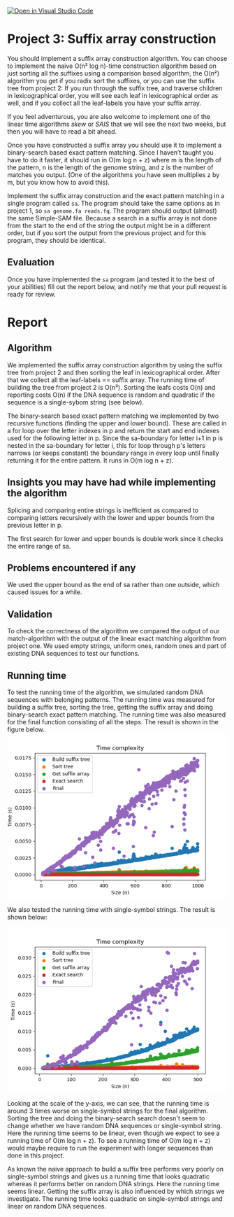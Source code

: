 [![Open in Visual Studio Code](https://classroom.github.com/assets/open-in-vscode-c66648af7eb3fe8bc4f294546bfd86ef473780cde1dea487d3c4ff354943c9ae.svg)](https://classroom.github.com/online_ide?assignment_repo_id=8892930&assignment_repo_type=AssignmentRepo)
# Project 3: Suffix array construction

You should implement a suffix array construction algorithm. You can choose to implement the naive O(n² log n)-time construction algorithm based on just sorting all the suffixes using a comparison based algorithm, the O(n²) algorithm you get if you radix sort the suffixes, or you can use the suffix tree from project 2: If you run through the suffix tree, and traverse children in lexicographical order, you will see each leaf in lexicographical order as well, and if you collect all the leaf-labels you have your suffix array.

If you feel adventurous, you are also welcome to implement one of the linear time algorithms *skew* or *SAIS* that we will see the next two weeks, but then you will have to read a bit ahead.

Once you have constructed a suffix array you should use it to implement a binary-search based exact pattern matching. Since I haven’t taught you have to do it faster, it should run in O(m log n + z) where m is the length of the pattern, n is the length of the genome string, and z is the number of matches you output. (One of the algorithms you have seen multiplies z by m, but you know how to avoid this).

Implement the suffix array construction and the exact pattern matching in a single program called `sa`.  The program should take the same options as in project 1, so `sa genome.fa reads.fq`. The program should output (almost) the same Simple-SAM file. Because a search in a suffix array is not done from the start to the end of the string the output might be in a different order, but if you sort the output from the previous project and for this program, they should be identical.

## Evaluation

Once you have implemented the `sa` program (and tested it to the best of your abilities) fill out the report below, and notify me that your pull request is ready for review.

# Report

## Algorithm
We implemented the  suffix array construction algorithm by using the suffix tree from project 2 and then sorting the leaf in lexicographical order. After that we collect all the leaf-labels == suffix array. The running time of building the tree from project 2 is O(n²). Sorting the leafs costs O(n) and reporting costs O(n) if the DNA sequence is random and quadratic if the sequence is a single-sybom string (see below). 

The binary-search based exact pattern matching we implemented by two recursive functions (finding the upper and lower bound). These are called in a for loop over the letter indexes in p and return the start and end indexes used for the following letter in p. Since the sa-boundary for letter i+1 in p is nested in the sa-boundary for letter i, this for loop through p's letters narrows (or keeps constant) the boundary range in every loop until finally returning it for the entire pattern.
It runs in O(m log n + z).

## Insights you may have had while implementing the algorithm
Splicing and comparing entire strings is inefficient as compared to comparing letters recursively with the lower and upper bounds from the previous letter in p.

The first search for lower and upper bounds is double work since it checks the entire range of sa.

## Problems encountered if any
We used the upper bound as the end of sa rather than one outside, which caused issues for a while.

## Validation

To check the correctness of the algorithm we compared the output of our match-algorithm with the output of the linear exact matching algorithm from project one. We used empty strings, uniform ones, random ones and part of existing DNA sequences to test our functions.

## Running time
To test the running time of the algorithm, we simulated random DNA sequences with belonging patterns. The running time was measured for building a suffix tree, sorting the tree, getting the suffix array and doing binary-search exact pattern matching. The running time was also measured for the final function consisting of all the steps. The result is shown in the figure below.
![](figs/time_random.png)

We also tested the running time with single-symbol strings. The result is shown below:

![](figs/time_worst_case.png)

Looking at the scale of the y-axis, we can see, that the running time is around 3 times worse on single-symbol strings for the final algorithm. Sorting the tree and doing the binary-search search doesn't seem to change whether we have random DNA sequences or single-symbol string. Here the running time seems to be linear, even though we expect to see a running time of O(m log n + z). To see a running time of O(m log n + z) would maybe require to run the experiment with longer sequences than done in this project.

As known the naive approach to build a suffix tree performs very poorly on single-symbol strings and gives us a running time that looks quadratic whereas it performs better on random DNA strings. Here the running time seems linear. 
Getting the suffix array is also influenced by which strings we investigate. The running time looks quadratic on single-symbol strings and linear on random DNA sequences.


